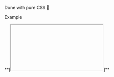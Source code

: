 Done with pure CSS 🧡

Example

**[<iframe>
<p class="codepen" data-height="300" data-default-tab="html,result" data-slug-hash="jOJbqzW" data-user="sargentogato" style="height: 300px; box-sizing: border-box; display: flex; align-items: center; justify-content: center; border: 2px solid; margin: 1em 0; padding: 1em;">
  <span>See the Pen <a href="https://codepen.io/sargentogato/pen/jOJbqzW">
  Holy Grail layout</a> by Sargentogato (<a href="https://codepen.io/sargentogato">@sargentogato</a>)
  on <a href="https://codepen.io">CodePen</a>.</span>
</p>
<script async src="https://cpwebassets.codepen.io/assets/embed/ei.js"></script>
</iframe>]**
